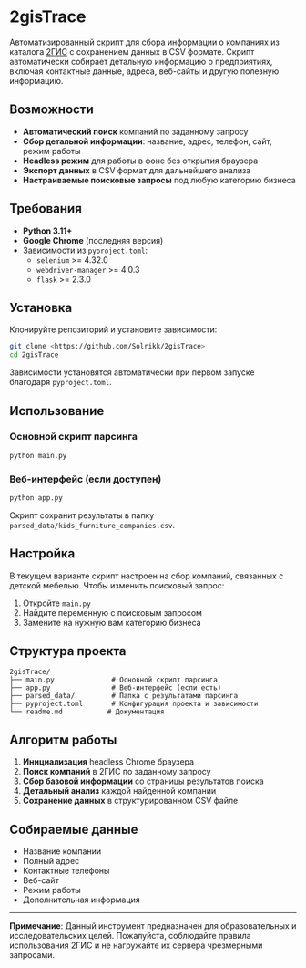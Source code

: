 
# 2gisTrace

Автоматизированный скрипт для сбора информации о компаниях из каталога [2ГИС](https://2gis.ru) с сохранением данных в CSV формате. Скрипт автоматически собирает детальную информацию о предприятиях, включая контактные данные, адреса, веб-сайты и другую полезную информацию.

## Возможности

- **Автоматический поиск** компаний по заданному запросу
- **Сбор детальной информации**: название, адрес, телефон, сайт, режим работы
- **Headless режим** для работы в фоне без открытия браузера
- **Экспорт данных** в CSV формат для дальнейшего анализа
- **Настраиваемые поисковые запросы** под любую категорию бизнеса

## Требования

- **Python 3.11+**
- **Google Chrome** (последняя версия)
- Зависимости из `pyproject.toml`:
  - `selenium` >= 4.32.0
  - `webdriver-manager` >= 4.0.3
  - `flask` >= 2.3.0

## Установка

Клонируйте репозиторий и установите зависимости:

```bash
git clone <https://github.com/Solrikk/2gisTrace>
cd 2gisTrace
```

Зависимости установятся автоматически при первом запуске благодаря `pyproject.toml`.

## Использование

### Основной скрипт парсинга

```bash
python main.py
```

### Веб-интерфейс (если доступен)

```bash
python app.py
```

Скрипт сохранит результаты в папку `parsed_data/kids_furniture_companies.csv`.

## Настройка

В текущем варианте скрипт настроен на сбор компаний, связанных с детской мебелью. Чтобы изменить поисковый запрос:

1. Откройте `main.py`
2. Найдите переменную с поисковым запросом
3. Замените на нужную вам категорию бизнеса

## Структура проекта

```
2gisTrace/
├── main.py              # Основной скрипт парсинга
├── app.py               # Веб-интерфейс (если есть)
├── parsed_data/         # Папка с результатами парсинга
├── pyproject.toml       # Конфигурация проекта и зависимости
└── readme.md           # Документация
```

## Алгоритм работы

1. **Инициализация** headless Chrome браузера
2. **Поиск компаний** в 2ГИС по заданному запросу
3. **Сбор базовой информации** со страницы результатов поиска
4. **Детальный анализ** каждой найденной компании
5. **Сохранение данных** в структурированном CSV файле

## Собираемые данные

- Название компании
- Полный адрес
- Контактные телефоны
- Веб-сайт
- Режим работы
- Дополнительная информация

---

**Примечание**: Данный инструмент предназначен для образовательных и исследовательских целей. Пожалуйста, соблюдайте правила использования 2ГИС и не нагружайте их сервера чрезмерными запросами.
